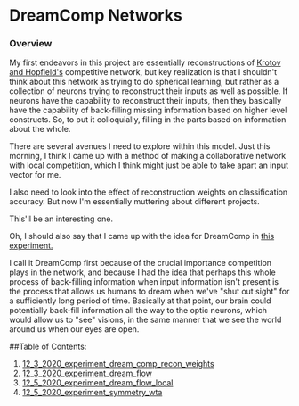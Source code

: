 # DreamComp Networks

### Overview
My first endeavors in this project are essentially reconstructions of 
[Krotov and Hopfield's](https://www.pnas.org/content/116/16/7723) competitive 
network, but key realization is that I shouldn't think about this network as trying to
do spherical learning, but rather as a collection of neurons trying to reconstruct their
inputs as well as possible. If neurons have the capability to reconstruct their 
inputs, then they basically have the capability of back-filling missing information 
based on higher level constructs.  So, to put it colloquially, filling in the parts 
based on information about the whole.  

There are several avenues I need to explore within this model. Just this morning, 
I think I came up with a method of making a collaborative network with local competition,
which I think might just be able to take apart an input vector for me.  

I also need to look into the effect of reconstruction weights on classification 
accuracy.  But now I'm essentially muttering about different projects.

This'll be an interesting one.

Oh, I should also say that I came up with the idea for DreamComp
in [this experiment.](../CompSpec%20Networks/11_30_2020_experiment_nat_comp_cookhouse)

I call it DreamComp first because of the crucial importance competition plays in 
the network, and because I had the idea that perhaps this whole process of 
back-filling information when input information isn't present is the process that
allows us humans to dream when we've "shut out sight" for a sufficiently long period of 
time.  Basically at that point, our brain could potentially back-fill information all 
the way to the optic neurons, which would allow us to "see" visions, in the same
manner that we see the world around us when our eyes are open.

##Table of Contents:
1. [12_3_2020_experiment_dream_comp_recon_weights](12_3_2020_experiment_dream_comp_recon_weights)
2. [12_3_2020_experiment_dream_flow](12_3_2020_experiment_dream_flow)
3. [12_5_2020_experiment_dream_flow_local](12_5_2020_experiment_dream_flow_local)
4. [12_5_2020_experiment_symmetry_wta](12_5_2020_experiment_symmetry_wta)